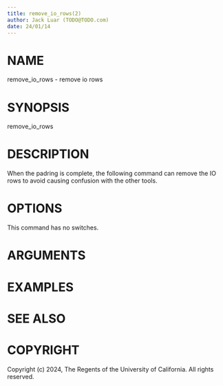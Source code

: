 ```yaml
---
title: remove_io_rows(2)
author: Jack Luar (TODO@TODO.com)
date: 24/01/14
---
```


# NAME

remove_io_rows - remove io rows

# SYNOPSIS

remove_io_rows


# DESCRIPTION

When the padring is complete, the following command can remove the IO rows to avoid causing confusion with the other tools.

# OPTIONS

This command has no switches.

# ARGUMENTS

# EXAMPLES

# SEE ALSO

# COPYRIGHT

Copyright (c) 2024, The Regents of the University of California. All rights reserved.
